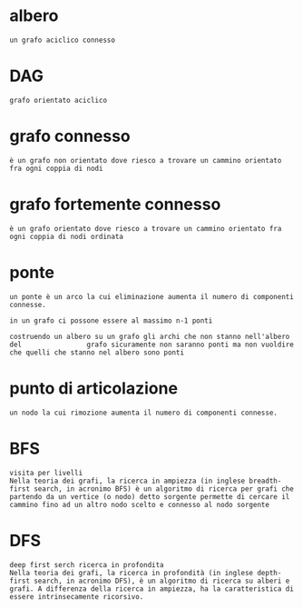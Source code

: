 # albero 
    un grafo aciclico connesso

# DAG 
    grafo orientato aciclico 

# grafo connesso 
    è un grafo non orientato dove riesco a trovare un cammino orientato fra ogni coppia di nodi

# grafo fortemente connesso
    è un grafo orientato dove riesco a trovare un cammino orientato fra ogni coppia di nodi ordinata

# ponte 
    un ponte è un arco la cui eliminazione aumenta il numero di componenti connesse.

    in un grafo ci possone essere al massimo n-1 ponti 

    costruendo un albero su un grafo gli archi che non stanno nell'albero del                grafo sicuramente non saranno ponti ma non vuoldire che quelli che stanno nel albero sono ponti

# punto di articolazione 
    un nodo la cui rimozione aumenta il numero di componenti connesse.

# BFS 
    visita per livelli
    Nella teoria dei grafi, la ricerca in ampiezza (in inglese breadth-first search, in acronimo BFS) è un algoritmo di ricerca per grafi che partendo da un vertice (o nodo) detto sorgente permette di cercare il cammino fino ad un altro nodo scelto e connesso al nodo sorgente

# DFS
    deep first serch ricerca in profondita 
    Nella teoria dei grafi, la ricerca in profondità (in inglese depth-first search, in acronimo DFS), è un algoritmo di ricerca su alberi e grafi. A differenza della ricerca in ampiezza, ha la caratteristica di essere intrinsecamente ricorsivo.
